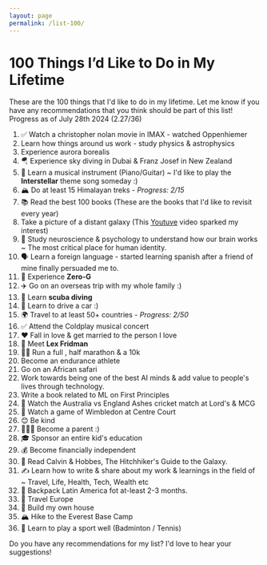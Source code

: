 ```yaml
---
layout: page
permalink: /list-100/
---
```


# 100 Things I’d Like to Do in My Lifetime

These are the 100 things that I'd like to do in my lifetime. Let me know if you have any recommendations that you think should be part of this list!
Progress as of July 28th 2024 (2.27/36)

1. ✅ Watch a christopher nolan movie in IMAX - watched Oppenhiemer 
2. Learn how things around us work - study physics & astrophysics
3. Experience aurora borealis
4. 🪂 Experience sky diving in Dubai & Franz Josef in New Zealand
5. 🎹 Learn a musical instrument (Piano/Guitar) ~ I'd like to play the **Interstellar** theme song someday :)
6. 🏔️ Do at least 15 Himalayan treks - *Progress: 2/15*
7. 📚 Read the best 100 books (These are the books that I'd like to revisit every year)
8. Take a picture of a distant galaxy (This [Youtuve](https://www.youtube.com/watch?v=zKDe094o-Q8) video sparked my interest)
9. 🧠 Study neuroscience & psychology to understand how our brain works ~ The most critical place for human identity. 
10. 🗣️ Learn a foreign language - started learning spanish after a friend of mine finally persuaded me to. 
11. 🚀 Experience **Zero-G**
12. ✈️ Go on an overseas trip with my whole family :)
13. 🤿 Learn **scuba diving**
14. 🚗 Learn to drive a car :)
15. 🌍 Travel to at least 50+ countries - *Progress: 2/50*
16. ✅ Attend the Coldplay musical concert 
17. ❤️ Fall in love & get married to the person I love
18. 🤝 Meet **Lex Fridman**
19. 🏃‍♂️ Run a full , half  marathon & a 10k
20. Become an endurance athlete 
21. Go on an African safari
22. Work towards being one of the best AI minds & add value to people's lives through technology. 
23. Write a book related to ML on First Principles
24. 🏏 Watch the Australia vs England Ashes cricket match at Lord's & MCG
25. 🎾 Watch a game of Wimbledon at Centre Court
26. 😊 Be kind
27. 👨‍👧‍👦 Become a parent :)
28. 🎓 Sponsor an entire kid's education
29. 💰 Become financially independent
30. 📖 Read Calvin & Hobbes, The Hitchhiker's Guide to the Galaxy. 
31. ✍️ Learn how to write & share about my work & learnings in the field of ~ Travel, Life, Health, Tech, Wealth etc
32. 🌴 Backpack Latin America fot at-least 2-3 months. 
33. 🏰 Travel Europe
34. 🏡 Build my own house
35. 🏔️ Hike to the Everest Base Camp
36. 🏸 Learn to play a sport well (Badminton / Tennis)

<!-- Add more items to reach 100 -->

Do you have any recommendations for my list? I'd love to hear your suggestions!
